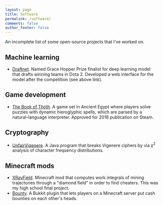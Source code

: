 ```yaml
---
layout: page
title: Software
permalink: /software/
comments: false
author_footer: false
---
```


An incomplete list of some open-source projects that I've worked on.

## Machine learning
* [Draftnet](http://draftnet.herokuapp.com/). Named Grace Hopper Prize finalist for deep learning model that drafts winning teams in Dota 2. Developed a web interface for the model after the competition (see above link).

## Game development
* [The Book of Thoth](http://snorridev.github.io/thoth/). A game set in Ancient Egypt where players solve puzzles with dynamic hieroglyphic spells, which are parsed by a natural-language interpreter. Approved for 2018 publication on Steam.

## Cryptography
* [UnfairVigenere](https://github.com/viking-sudo-rm/UnfairVigenere). A Java program that breaks Vigenere ciphers by via $\chi^2$ analysis of character frequency distributions.

## Minecraft mods
* [XRayField](https://www.google.com/search?q=xrayfield+bukkit&oq=xrayfield+bukkit&aqs=chrome..69i57j69i60.2230j0j7&sourceid=chrome&ie=UTF-8). Minecraft mod that computes work integrals of mining trajectories through a "diamond field" in order to find cheaters. This was my high school final project.
* [Bounty](https://dev.bukkit.org/projects/bounty-snorri). A Bukkit plugin that lets players on a Minecraft server put cash bounties on each other's heads.
